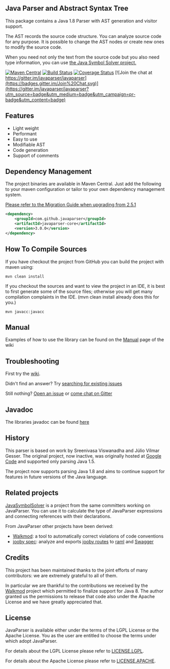 ## Java Parser and Abstract Syntax Tree

This package contains a Java 1.8 Parser with AST generation and visitor support.

The AST records the source code structure.
You can analyze source code for any purpose.
It is possible to change the AST nodes or create new ones to modify the source code.

When you need not only the text from the source code but you also need type information,
you can use [the Java Symbol Solver project.](https://github.com/javaparser/javasymbolsolver)

[![Maven Central](https://img.shields.io/maven-central/v/com.github.javaparser/javaparser-core.svg)](http://search.maven.org/#search%7Cgav%7C1%7Cg%3A%22com.github.javaparser%22%20AND%20a%3A%22javaparser-core%22)
[![Build Status](https://travis-ci.org/javaparser/javaparser.svg?branch=master)](https://travis-ci.org/javaparser/javaparser)
[![Coverage Status](https://coveralls.io/repos/javaparser/javaparser/badge.svg?branch=master&service=github)](https://coveralls.io/github/javaparser/javaparser?branch=master)
[![Join the chat at https://gitter.im/javaparser/javaparser](https://badges.gitter.im/Join%20Chat.svg)](https://gitter.im/javaparser/javaparser?utm_source=badge&utm_medium=badge&utm_campaign=pr-badge&utm_content=badge)

## Features

*   Light weight
*   Performant
*   Easy to use
*   Modifiable AST
*   Code generation
*   Support of comments

## Dependency Management

The project binaries are available in Maven Central.  Just add the following to your maven configuration or tailor to your own dependency management system.

[Please refer to the Migration Guide when upgrading from 2.5.1](https://github.com/javaparser/javaparser/wiki/Migration-Guide)
```xml
<dependency>
    <groupId>com.github.javaparser</groupId>
    <artifactId>javaparser-core</artifactId>
    <version>3.0.0</version>
</dependency>
```

## How To Compile Sources

If you have checkout the project from GitHub you can build the project with maven using:

```
mvn clean install
```

If you checkout the sources and want to view the project in an IDE, it is best to first generate some of the source files; otherwise you will get many compilation complaints in the IDE. (mvn clean install already does this for you.)

```
mvn javacc:javacc
```

## Manual

Examples of how to use the library can be found on the [Manual](https://github.com/javaparser/javaparser/wiki/Manual) page of the wiki

## Troubleshooting

First try the [wiki](https://github.com/javaparser/javaparser/wiki).

Didn't find an answer? Try [searching for existing issues](https://github.com/javaparser/javaparser/issues?utf8=%E2%9C%93&q=is%3Aissue%20)

Still nothing? [Open an issue](https://github.com/javaparser/javaparser/issues/new) or [come chat on Gitter](https://gitter.im/javaparser/javaparser)

## Javadoc

The libraries javadoc can be found [here](http://www.javadoc.io/doc/com.github.javaparser/javaparser-core/)

## History

This parser is based on work by Sreenivasa Viswanadha and Júlio Vilmar Gesser. The original project, now inactive, was originally hosted at [Google Code](http://code.google.com/p/javaparser/) and supported only parsing Java 1.5.

The project now supports parsing Java 1.8 and aims to continue support for features in future versions of the Java language.

## Related projects

[JavaSymbolSolver](https://github.com/javaparser/javasymbolsolver) is a project from the same committers working on JavaParser.
You can use it to calculate the type of JavaParser expressions and connecting references with their declarations. 

From JavaParser other projects have been derived:

* [Walkmod](http://walkmod.com/): a tool to automatically correct violations of code conventions
* [jooby spec](http://jooby.org/doc/spec): analyze and exports [jooby routes](http://jooby.org) to [raml](http://raml.org) and [Swagger](http://swagger.io)

## Credits

This project has been maintained thanks to the joint efforts of many contributors: we are extremely grateful to all of them.

In particular we are thankful to the contributions we received by the [Walkmod](http://walkmod.com/) project which permitted to finalize support for Java 8. The author granted us the permissions to release that code also under the Apache License and we have greatly appreciated that.

## License

JavaParser is available either under the terms of the LGPL License or the Apache License. You as the user are entitled to choose the terms under which adopt JavaParser.

For details about the LGPL License please refer to [LICENSE.LGPL](ttps://github.com/javaparser/javaparser/blob/master/LICENSE.LGPL).

For details about the Apache License please refer to [LICENSE.APACHE](ttps://github.com/javaparser/javaparser/blob/master/LICENSE.APACHE).
